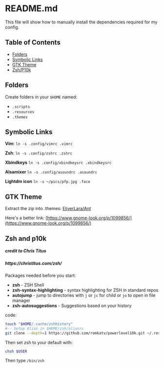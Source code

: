 <h1>README.md</h1>
This file will show how to manually install the dependencies required for my config.


## Table of Contents

* [Folders](#folders)
* [Symbolic Links](#symbolic-links)
* [GTK Theme](#gtk-theme)
* [Zsh/P10k](#zsh-and-p10k)


## Folders
Create folders in your `$HOME` named:
* `.scripts`
* `.resources`
* `.themes`

## Symbolic Links
**Vim**:
`ln -s .config/vimrc .vimrc`

**Zsh**:
`ln -s .config/zshrc .zshrc`

**Xbindkeys**
`ln -s .config/xbindkeysrc .xbindkeysrc`

**Alsamixer**
`ln -s .config/asoundrc .asoundrc`

**Lightdm icon**
`ln -s ~/pics/pfp.jpg .face`

## GTK Theme
Extract the zip into .themes:
[EliverLara/Ant](https://github.com/EliverLara/Ant)

Here's a better link:
[https://www.gnome-look.org/p/1099856/](https://www.gnome-look.org/p/1099856/)

## Zsh and p10k
<h5>credit to Chris Titus</h5>
<h5>https://christitus.com/zsh/</h5>


Packages needed before you start:
* **zsh** - ZSH Shell
* **zsh-syntax-highlighting** - syntax highlighting for ZSH in standard repos
* **autojump** - jump to directories with `j` or `jc` for child or `jo` to open in file manager 
* **zsh-autosuggestions** - Suggestions based on your history

code:
  ```sh
  touch "$HOME/.cache/zshhistory"
  #-- Setup Alias in $HOME/zsh/aliasrc
  git clone --depth=1 https://github.com/romkatv/powerlevel10k.git ~/.resources/powerlevel10k
  ```

Then set zsh to your default with:
  ```sh
  chsh $USER
  ```
Then type `/bin/zsh`

